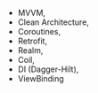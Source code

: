 - MVVM,
- Clean Architecture,
- Coroutines,
- Retrofit,
- Realm,
- Coil,
- DI (Dagger-Hilt),
- ViewBinding
